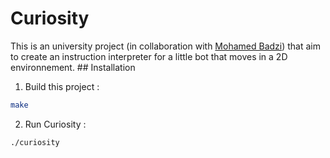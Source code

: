 # Curiosity
This is an university project (in collaboration with [Mohamed Badzi](https://github.com/badzim)) that aim to create an instruction interpreter for a little bot that moves in a 2D environnement.
## Installation
1. Build this project :
```bash
make
```
2. Run Curiosity :
```bash
./curiosity
```